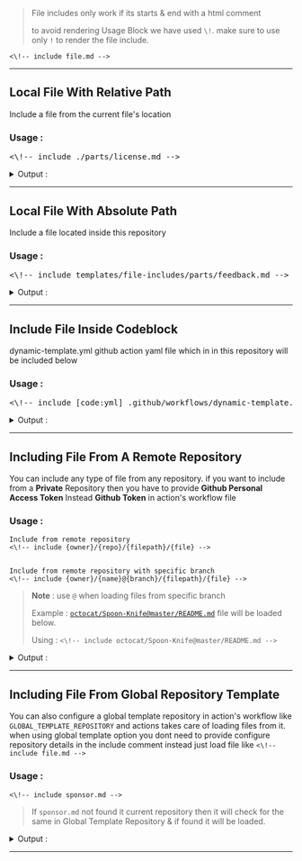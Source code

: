 > File includes only work if its starts & end with a html comment 
>
> to avoid rendering Usage Block we have used `\!`. make sure to use only `!` to render the file include.

```
<\!-- include file.md --> 
```

---

## Local File With Relative Path
Include a file from the current file's location 

### Usage :

<pre>
<\!-- include ./parts/license.md -->
</pre>

<details> 
<summary>Output :</summary>

<pre>
<!-- include ./parts/license.md -->
</pre>

</details>

---
## Local File With Absolute Path
Include a file located inside this repository

### Usage :

<pre>
<\!-- include templates/file-includes/parts/feedback.md -->
</pre>

<details> 
<summary>Output :</summary>

<pre>
<!-- include templates/file-includes/parts/feedback.md -->
</pre>

</details>

---
## Include File Inside Codeblock
dynamic-template.yml github action yaml file which in in this repository will be included below

### Usage :

<pre>
<\!-- include [code:yml] .github/workflows/dynamic-template.yml -->
</pre>

<details> 
<summary>Output :</summary>

<pre>
<!-- include [code:yml] .github/workflows/dynamic-template.yml -->
</pre>

</details>

---
## Including File From A Remote Repository
You can include any type of file from any repository. if you want to include from a **Private** Repository then you have to provide **Github Personal Access Token** Instead **Github Token** in action's workflow file

### Usage :

```
Include from remote repository
<\!-- include {owner}/{repo}/{filepath}/{file} -->


Include from remote repository with specific branch
<\!-- include {owner}/{name}@{branch}/{filepath}/{file} -->
```
> **Note** : use `@` when loading files from specific branch
>
> Example : [`octocat/Spoon-Knife@master/README.md`](https://github.com/octocat/Spoon-Knife) file will be loaded below.
>
> Using : `<\!-- include octocat/Spoon-Knife@master/README.md -->`

<details> 
<summary>Output :</summary>

<pre>
<!-- include octocat/Spoon-Knife@master/README.md -->
</pre>

</details>

---
## Including File From Global Repository Template
You can also configure a global template repository in action's workflow like `GLOBAL_TEMPLATE_REPOSITORY` and actions takes care of loading files from it. when using global template option you dont need to provide configure repository details in the include comment instead just load file like `<\!-- include file.md -->`

### Usage :

```<\!-- include sponsor.md -->```

> If `sponsor.md` not found it current repository then it will check for the same in Global Template Repository & if found it will be loaded.

<details> 
<summary>Output :</summary>

<pre>
<!-- include sponsor.md -->
</pre>

</details>

---
